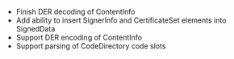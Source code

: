 * Finish DER decoding of ContentInfo
* Add ability to insert SignerInfo and CertificateSet elements into SignedData
* Support DER encoding of ContentInfo
* Support parsing of CodeDirectory code slots